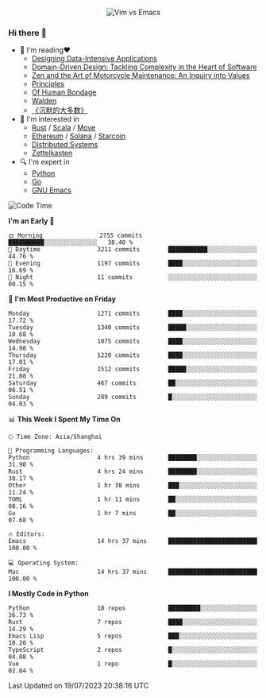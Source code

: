 <p align="center">
    <img src="https://gist.githubusercontent.com/coldnight/e696baffb094e71c96cb302118878eae/raw/40ea5053a6f66cc65f90f437e4173497da225958/banner.gif" alt="Vim vs Emacs" />
</p>

### Hi there 👋

- 📖 I'm reading❤️
    + [Designing Data-Intensive Applications](https://www.oreilly.com/library/view/designing-data-intensive-applications/9781491903063/)
    + [Domain-Driven Design: Tackling Complexity in the Heart of Software](https://www.dddcommunity.org/book/evans_2003/)
    + [Zen and the Art of Motorcycle Maintenance: An Inquiry into Values](https://en.wikipedia.org/wiki/Zen_and_the_Art_of_Motorcycle_Maintenance)
    + [Principles](https://www.principles.com/)
    + [Of Human Bondage](https://en.wikipedia.org/wiki/Of_Human_Bondage)
    + [Walden](https://en.wikipedia.org/wiki/Walden)
    + [《沉默的大多数》](https://en.wikipedia.org/wiki/Silent_majority)
- 🌱 I'm interested in
    + [Rust](https://www.rust-lang.org/) / [Scala](https://www.scala-lang.org/) / [Move](https://github.com/move-language/move/)
    + [Ethereum](https://ethereum.org/en/) / [Solana](https://solana.com/) / [Starcoin](https://github.com/starcoinorg/starcoin)
	+ [Distributed Systems](https://www.linuxzen.com/notes/topics/20200320174417_%E5%88%86%E5%B8%83%E5%BC%8F/)
	+ [Zettelkasten](https://www.linuxzen.com/notes/notes/20220120080920-slip_box/)
- 🔍 I'm expert in
    + [Python](https://www.python.org/)
    + [Go](https://go.dev/)
    + [GNU Emacs](https://www.gnu.org/software/emacs/)

<!--START_SECTION:waka-->
![Code Time](http://img.shields.io/badge/Code%20Time-2%2C242%20hrs%2058%20mins-blue)

**I'm an Early 🐤** 

```text
🌞 Morning                2755 commits        ██████████░░░░░░░░░░░░░░░   38.40 % 
🌆 Daytime                3211 commits        ███████████░░░░░░░░░░░░░░   44.76 % 
🌃 Evening                1197 commits        ████░░░░░░░░░░░░░░░░░░░░░   16.69 % 
🌙 Night                  11 commits          ░░░░░░░░░░░░░░░░░░░░░░░░░   00.15 % 
```
📅 **I'm Most Productive on Friday** 

```text
Monday                   1271 commits        ████░░░░░░░░░░░░░░░░░░░░░   17.72 % 
Tuesday                  1340 commits        █████░░░░░░░░░░░░░░░░░░░░   18.68 % 
Wednesday                1075 commits        ████░░░░░░░░░░░░░░░░░░░░░   14.98 % 
Thursday                 1220 commits        ████░░░░░░░░░░░░░░░░░░░░░   17.01 % 
Friday                   1512 commits        █████░░░░░░░░░░░░░░░░░░░░   21.08 % 
Saturday                 467 commits         ██░░░░░░░░░░░░░░░░░░░░░░░   06.51 % 
Sunday                   289 commits         █░░░░░░░░░░░░░░░░░░░░░░░░   04.03 % 
```


📊 **This Week I Spent My Time On** 

```text
🕑︎ Time Zone: Asia/Shanghai

💬 Programming Languages: 
Python                   4 hrs 39 mins       ████████░░░░░░░░░░░░░░░░░   31.90 % 
Rust                     4 hrs 24 mins       ████████░░░░░░░░░░░░░░░░░   30.17 % 
Other                    1 hr 38 mins        ███░░░░░░░░░░░░░░░░░░░░░░   11.24 % 
TOML                     1 hr 11 mins        ██░░░░░░░░░░░░░░░░░░░░░░░   08.16 % 
Go                       1 hr 7 mins         ██░░░░░░░░░░░░░░░░░░░░░░░   07.68 % 

🔥 Editors: 
Emacs                    14 hrs 37 mins      █████████████████████████   100.00 % 

💻 Operating System: 
Mac                      14 hrs 37 mins      █████████████████████████   100.00 % 
```

**I Mostly Code in Python** 

```text
Python                   18 repos            █████████░░░░░░░░░░░░░░░░   36.73 % 
Rust                     7 repos             ████░░░░░░░░░░░░░░░░░░░░░   14.29 % 
Emacs Lisp               5 repos             ███░░░░░░░░░░░░░░░░░░░░░░   10.20 % 
TypeScript               2 repos             █░░░░░░░░░░░░░░░░░░░░░░░░   04.08 % 
Vue                      1 repo              █░░░░░░░░░░░░░░░░░░░░░░░░   02.04 % 
```




 Last Updated on 19/07/2023 20:38:16 UTC
<!--END_SECTION:waka-->
